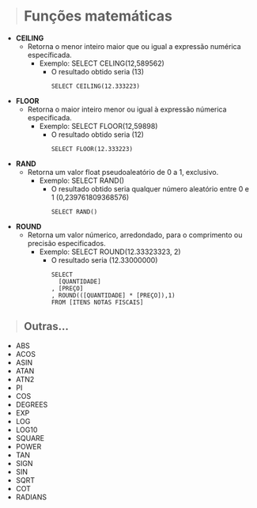 ># Funções matemáticas
* **CEILING**
  * Retorna o menor inteiro maior que ou igual a expressão numérica específicada.
    * Exemplo: SELECT CELING(12,589562) 
        * O resultado obtido seria (13)
          ~~~
          SELECT CEILING(12.333223)
          ~~~
* **FLOOR**
  * Retorna o maior inteiro menor ou igual à expressão númerica especificada.
    * Exemplo: SELECT FLOOR(12,59898) 
        * O resultado obtido seria (12)
          ~~~
          SELECT FLOOR(12.333223)
          ~~~
* **RAND**
  * Retorna um valor float pseudoaleatório de 0 a 1, exclusivo.
    * Exemplo: SELECT RAND()
      * O resultado obtido seria qualquer número aleatório entre 0 e 1 (0,239761809368576)
        ~~~~
        SELECT RAND()
        ~~~~
* **ROUND**
  * Retorna um valor númerico, arredondado, para o comprimento ou precisão especificados.
    * Exemplo: SELECT ROUND(12.33323323, 2) 
      * O resultado seria (12.33000000)
        ~~~~
        SELECT 
          [QUANTIDADE]
        , [PREÇO]
        , ROUND(([QUANTIDADE] * [PREÇO]),1)
        FROM [ITENS NOTAS FISCAIS]
        ~~~~

>## Outras...
* ABS
* ACOS
* ASIN
* ATAN
* ATN2
* PI
* COS
* DEGREES
* EXP
* LOG
* LOG10
* SQUARE
* POWER
* TAN
* SIGN
* SIN
* SQRT
* COT
* RADIANS